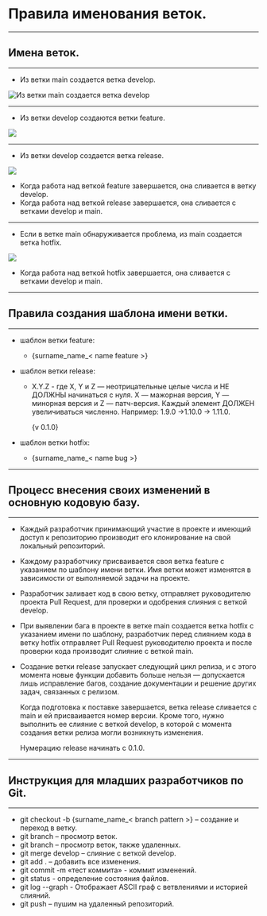 Правила именования веток.
=
---
Имена веток.
--
---
- Из ветки main создается ветка develop.

![Из ветки main создается ветка develop](https://wac-cdn.atlassian.com/dam/jcr:a13c18d6-94f3-4fc4-84fb-2b8f1b2fd339/01%20How%20it%20works.svg?cdnVersion=582)

---
- Из ветки develop создаются ветки feature.

![](https://wac-cdn.atlassian.com/dam/jcr:34c86360-8dea-4be4-92f7-6597d4d5bfae/02%20Feature%20branches.svg?cdnVersion=582)

---
- Из ветки develop создается ветка release.

![](https://wac-cdn.atlassian.com/dam/jcr:8f00f1a4-ef2d-498a-a2c6-8020bb97902f/03%20Release%20branches.svg?cdnVersion=582)

- Когда работа над веткой feature завершается, она сливается в ветку develop.
- Когда работа над веткой release завершается, она сливается с ветками develop и main.
---
- Если в ветке main обнаруживается проблема, из main создается ветка hotfix.

![](https://wac-cdn.atlassian.com/dam/jcr:cc0b526e-adb7-4d45-874e-9bcea9898b4a/04%20Hotfix%20branches.svg?cdnVersion=582)

- Когда работа над веткой hotfix завершается, она сливается с ветками develop и main.
---
Правила создания шаблона имени ветки.
--
---
- шаблон ветки feature:
    - {surname_name_< name feature >}
- шаблон ветки release:

    - X.Y.Z - где X, Y и Z — неотрицательные целые числа и НЕ ДОЛЖНЫ начинаться с нуля. X — мажорная версия, Y — минорная версия и Z — патч-версия. Каждый элемент ДОЛЖЕН увеличиваться численно. Например: 1.9.0 ->1.10.0 -> 1.11.0.

      {v 0.1.0}
- шаблон ветки hotfix:
  - {surname_name_< name bug >}

---

Процесс внесения своих изменений в основную кодовую базу.
--
---

- Каждый разработчик принимающий участие в проекте и имеющий доступ к репозиторию производит его клонирование на свой локальный репозиторий.
- Каждому разработчику присваивается своя ветка feature с указанием по шаблону имени ветки. Имя ветки может изменятся в зависимости от выполняемой задачи на проекте. 
- Разработчик заливает код в свою ветку, отправляет руководителю проекта Pull Request, для проверки и одобрения слияния с веткой develop.
- При выявлении бага в проекте в ветке main создается ветка hotfix с указанием имени по шаблону, разработчик перед слиянием кода в ветку hotfix отправляет Pull Request руководителю проекта и после проверки кода производит слияние с веткой main.
- Создание ветки release запускает следующий цикл релиза, и с этого момента новые функции добавить больше нельзя — допускается лишь исправление багов, создание документации и решение других задач, связанных с релизом. 

  Когда подготовка к поставке завершается, ветка release сливается с main и ей присваивается номер версии. Кроме того, нужно выполнить ее слияние с веткой develop, в которой с момента создания ветки релиза могли возникнуть изменения.

  Нумерацию release начинать с 0.1.0.
---
Инструкция для младших разработчиков по Git.
--
---
  - git checkout -b {surname_name_< branch pattern >} – создание и переход в ветку.
  - git branch – просмотр веток.
  - git branch – просмотр веток, также удаленных.
  - git merge develop – слияние с веткой develop.
  - git add . – добавить все изменения.
  - git commit -m «тест коммита» - коммит изменений.
  - git status - определение состояния файлов.
  - git log --graph - Отображает ASCII граф с ветвлениями и историей слияний.
  - git push – пушим на удаленный репозиторий.




